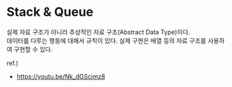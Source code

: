 # Stack & Queue
실제 자료 구조가 아니라 추상적인 자료 구조(Abstract Data Type)이다.  
데이터를 다루는 행동에 대해서 규칙이 있다.
실제 구현은 배열 등의 자료 구조를 사용하여 구현할 수 있다.

ref.)
- https://youtu.be/Nk_dGScimz8